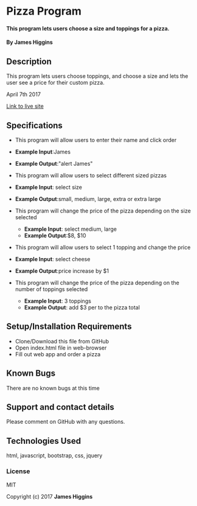 # Pizza Program

#### This program lets users choose a size and toppings for a pizza.

#### By James Higgins

## Description

This program lets users choose toppings, and choose a size and lets the user see a price for their custom pizza.

April 7th 2017

[Link to live site](https://jamesmilanhiggins.github.io/pizza-program/)

## Specifications

*  This program will allow users to enter their name and click order
  * **Example Input**:James
  * **Example Output**:"alert James"

*  This program will allow users to select different sized pizzas
  * **Example Input**: select size
  * **Example Output**:small, medium, large, extra or extra large

*  This program will change the price of the pizza depending on the size selected
    * **Example Input**: select medium, large
    * **Example Output**:$8, $10

*  This program will allow users to select 1 topping and change the price
  * **Example Input**: select cheese
  * **Example Output**:price increase by $1

*  This program will change the price of the pizza depending on the number of toppings selected
    * **Example Input**: 3 toppings
    * **Example Output**: add $3 per to the pizza total


## Setup/Installation Requirements

* Clone/Download this file from GitHub
* Open index.html file in web-browser
* Fill out web app and order a pizza


## Known Bugs

There are no known bugs at this time

## Support and contact details

Please comment on GitHub with any questions.

## Technologies Used

html, javascript, bootstrap, css, jquery

### License

MIT

Copyright (c) 2017 **James Higgins**
